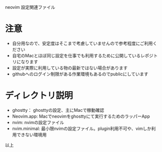 neovim 設定関連ファイル

# 注意

- 自分用なので、安定度はそこまで考慮していませんので参考程度にご利用ください
- 自宅のMacとほぼ同じ設定を仕事でも利用するために公開しているレポジトリになります
- 設定が実際に利用している物の最新ではない場合があります
- githubへのログイン制限がある作業環境もあるのでpublicにしています

# ディレクトリ説明

- ghostty： ghosttyの設定、主にMacで稼動確認
- Neovim.app: Macでneovimをghosttyにて実行するためのラッパーApp
- nvim: nvimの設定ファイル
- nvim.minimal: 最小限nvimの設定ファイル。plugin利用不可や、vimしか利用できない環境用

以上
